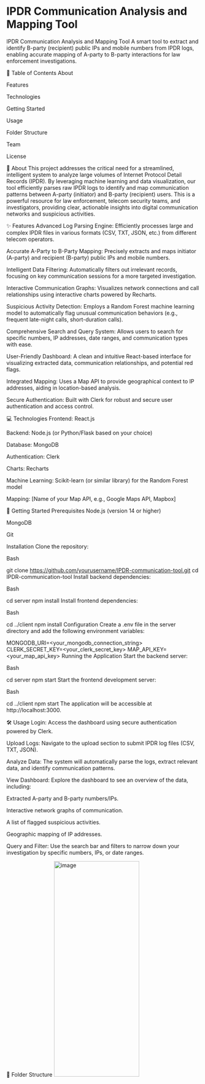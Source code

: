 # IPDR Communication Analysis and Mapping Tool

IPDR Communication Analysis and Mapping Tool
A smart tool to extract and identify B-party (recipient) public IPs and mobile numbers from IPDR logs, enabling accurate mapping of A-party to B-party interactions for law enforcement investigations.

📖 Table of Contents
About

Features

Technologies

Getting Started

Usage

Folder Structure

Team

License

🎯 About
This project addresses the critical need for a streamlined, intelligent system to analyze large volumes of Internet Protocol Detail Records (IPDR). By leveraging machine learning and data visualization, our tool efficiently parses raw IPDR logs to identify and map communication patterns between A-party (initiator) and B-party (recipient) users. This is a powerful resource for law enforcement, telecom security teams, and investigators, providing clear, actionable insights into digital communication networks and suspicious activities.

✨ Features
Advanced Log Parsing Engine: Efficiently processes large and complex IPDR files in various formats (CSV, TXT, JSON, etc.) from different telecom operators.

Accurate A-Party to B-Party Mapping: Precisely extracts and maps initiator (A-party) and recipient (B-party) public IPs and mobile numbers.

Intelligent Data Filtering: Automatically filters out irrelevant records, focusing on key communication sessions for a more targeted investigation.

Interactive Communication Graphs: Visualizes network connections and call relationships using interactive charts powered by Recharts.

Suspicious Activity Detection: Employs a Random Forest machine learning model to automatically flag unusual communication behaviors (e.g., frequent late-night calls, short-duration calls).

Comprehensive Search and Query System: Allows users to search for specific numbers, IP addresses, date ranges, and communication types with ease.

User-Friendly Dashboard: A clean and intuitive React-based interface for visualizing extracted data, communication relationships, and potential red flags.

Integrated Mapping: Uses a Map API to provide geographical context to IP addresses, aiding in location-based analysis.

Secure Authentication: Built with Clerk for robust and secure user authentication and access control.

💻 Technologies
Frontend: React.js

Backend: Node.js (or Python/Flask based on your choice)

Database: MongoDB

Authentication: Clerk

Charts: Recharts

Machine Learning: Scikit-learn (or similar library) for the Random Forest model

Mapping: [Name of your Map API, e.g., Google Maps API, Mapbox]

🚀 Getting Started
Prerequisites
Node.js (version 14 or higher)

MongoDB

Git

Installation
Clone the repository:

Bash

git clone https://github.com/yourusername/IPDR-communication-tool.git
cd IPDR-communication-tool
Install backend dependencies:

Bash

cd server
npm install
Install frontend dependencies:

Bash

cd ../client
npm install
Configuration
Create a .env file in the server directory and add the following environment variables:

MONGODB_URI=<your_mongodb_connection_string>
CLERK_SECRET_KEY=<your_clerk_secret_key>
MAP_API_KEY=<your_map_api_key>
Running the Application
Start the backend server:

Bash

cd server
npm start
Start the frontend development server:

Bash

cd ../client
npm start
The application will be accessible at http://localhost:3000.

🛠️ Usage
Login: Access the dashboard using secure authentication powered by Clerk.

Upload Logs: Navigate to the upload section to submit IPDR log files (CSV, TXT, JSON).

Analyze Data: The system will automatically parse the logs, extract relevant data, and identify communication patterns.

View Dashboard: Explore the dashboard to see an overview of the data, including:

Extracted A-party and B-party numbers/IPs.

Interactive network graphs of communication.

A list of flagged suspicious activities.

Geographic mapping of IP addresses.

Query and Filter: Use the search bar and filters to narrow down your investigation by specific numbers, IPs, or date ranges.

📁 Folder Structure
    <img width="222" height="561" alt="image" src="https://github.com/user-attachments/assets/b3831c89-ff4e-46bc-afc2-e7f0532003ea" />


